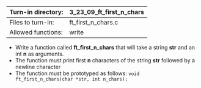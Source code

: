 Turn-in directory: | 3_23_09_ft_first_n_chars |
-------------|-------------|
Files to turn-in: | ft_first_n_chars.c |
Allowed functions: | write |



* Write a function called **ft_first_n_chars** that will take a string **str** and an int **n** as arguments.
* The function must print first **n** characters of the string **str** followed by a newline character
* The function must be prototyped as follows:
  `void ft_first_n_chars(char *str, int n_chars);`
